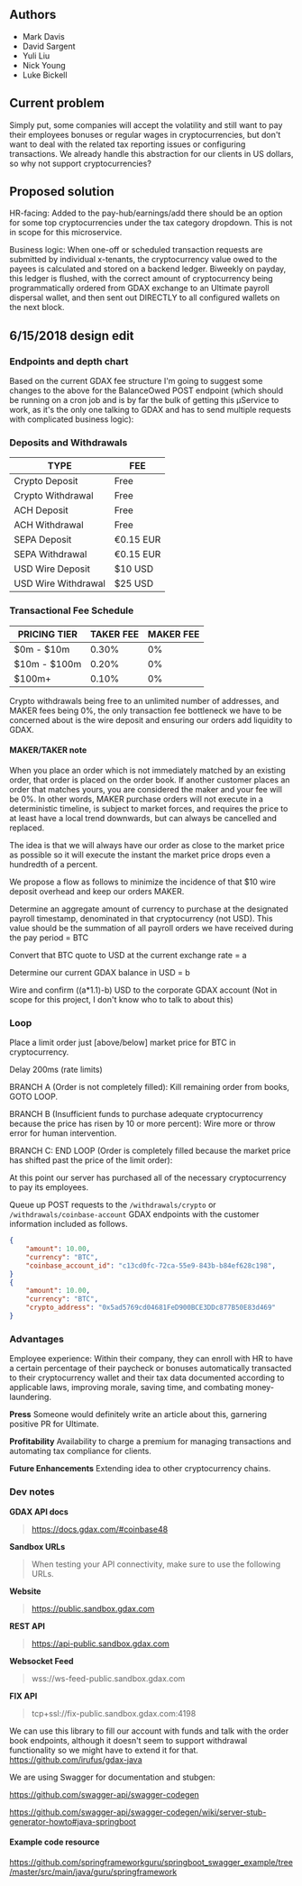 ## Authors
* Mark Davis	 
* David Sargent	 
* Yuli Liu	 
* Nick Young	 
* Luke Bickell	 

## Current problem

Simply put, some companies will accept the volatility and still want to pay their employees bonuses or regular wages in cryptocurrencies, but don't want to deal with the related tax reporting issues or configuring transactions. We already handle this abstraction for our clients in US dollars, so why not support cryptocurrencies?

## Proposed solution

HR-facing: Added to the pay-hub/earnings/add there should be an option for some top cryptocurrencies under the tax category dropdown. This is not in scope for this microservice.

Business logic: When one-off or scheduled transaction requests are submitted by individual x-tenants, the cryptocurrency value owed to the payees is calculated and stored on a backend ledger. Biweekly on payday, this ledger is flushed, with the correct amount of cryptocurrency being programmatically ordered from GDAX exchange to an Ultimate payroll dispersal wallet, and then sent out DIRECTLY to all configured wallets on the next block.

## 6/15/2018 design edit

### Endpoints and depth chart

Based on the current GDAX fee structure I'm going to suggest some changes to the above for the BalanceOwed POST endpoint (which should be running on a cron job and is by far the bulk of getting this µService to work, as it's the only one talking to GDAX and has to send multiple requests with complicated business logic):

### Deposits and Withdrawals

| TYPE | FEE |
| --- | --- |
| Crypto Deposit | Free |
| Crypto Withdrawal | Free |
| ACH Deposit | Free |
| ACH Withdrawal | Free |
| SEPA Deposit | €0.15 EUR |
| SEPA Withdrawal | €0.15 EUR |
| USD Wire Deposit | $10 USD |
| USD Wire Withdrawal | $25 USD |

### Transactional Fee Schedule

| PRICING TIER | TAKER FEE | MAKER FEE |
| --- | --- | --- |
| $0m - $10m | 0.30% | 0% |
| $10m - $100m | 0.20% | 0% |
| $100m+ | 0.10% | 0% |

Crypto withdrawals being free to an unlimited number of addresses, and MAKER fees being 0%, the only transaction fee bottleneck we have to be concerned about is the wire deposit and ensuring our orders add liquidity to GDAX.

#### MAKER/TAKER note
 When you place an order which is not immediately matched by an existing order, that order is placed on the order book. If another customer places an order that matches yours, you are considered the maker and your fee will be 0%. In other words, MAKER purchase orders will not execute in a deterministic timeline, is subject to market forces, and requires the price to at least have a local trend downwards, but can always be cancelled and replaced.

The idea is that we will always have our order as close to the market price as possible so it will execute the instant the market price drops even a hundredth of a percent.

We propose a flow as follows to minimize the incidence of that $10 wire deposit overhead and keep our orders MAKER.

Determine an aggregate amount of currency to purchase at the designated payroll timestamp, denominated in that cryptocurrency (not USD). This value should be the summation of all payroll orders we have received during the pay period = BTC

Convert that BTC quote to USD at the current exchange rate = a

Determine our current GDAX balance in USD = b

Wire and confirm ((a*1.1)-b) USD to the corporate GDAX account (Not in scope for this project, I don't know who to talk to about this)

### Loop

Place a limit order just [above/below] market price for BTC in cryptocurrency.

Delay 200ms (rate limits)

BRANCH A (Order is not completely filled): Kill remaining order from books, GOTO LOOP.

BRANCH B (Insufficient funds to purchase adequate cryptocurrency because the price has risen by 10 or more percent): Wire more or throw error for human intervention.

BRANCH C: END LOOP (Order is completely filled because the market price has shifted past the price of the limit order):

At this point our server has purchased all of the necessary cryptocurrency to pay its employees.

Queue up POST requests to the `/withdrawals/crypto` or `/withdrawals/coinbase-account` GDAX endpoints with the customer information included as follows.


```json
{
    "amount": 10.00,
    "currency": "BTC",
    "coinbase_account_id": "c13cd0fc-72ca-55e9-843b-b84ef628c198",
}
{
    "amount": 10.00,
    "currency": "BTC",
    "crypto_address": "0x5ad5769cd04681FeD900BCE3DDc877B50E83d469"
}
```

### Advantages

Employee experience: Within their company, they can enroll with HR to have a certain percentage of their paycheck or bonuses automatically transacted to their cryptocurrency wallet and their tax data documented according to applicable laws, improving morale, saving time, and combating money-laundering.

**Press** Someone would definitely write an article about this, garnering positive PR for Ultimate.

**Profitability** Availability to charge a premium for managing transactions and automating tax compliance for clients.

**Future Enhancements**
Extending idea to other cryptocurrency chains.

### Dev notes

**GDAX API docs**
> https://docs.gdax.com/#coinbase48

**Sandbox URLs**
> When testing your API connectivity, make sure to use the following URLs.

**Website**
> https://public.sandbox.gdax.com

**REST API**
> https://api-public.sandbox.gdax.com

**Websocket Feed**
> wss://ws-feed-public.sandbox.gdax.com

**FIX API**
> tcp+ssl://fix-public.sandbox.gdax.com:4198

We can use this library to fill our account with funds and talk with the order book endpoints, although it doesn't seem to support withdrawal functionality so we might have to extend it for that. https://github.com/irufus/gdax-java

We are using Swagger for documentation and stubgen:

https://github.com/swagger-api/swagger-codegen

https://github.com/swagger-api/swagger-codegen/wiki/server-stub-generator-howto#java-springboot



#### Example code resource

https://github.com/springframeworkguru/springboot_swagger_example/tree/master/src/main/java/guru/springframework